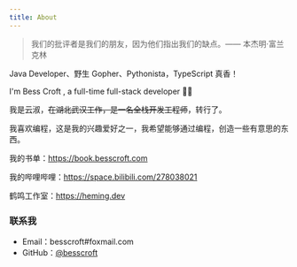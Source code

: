 ```yaml
---
title: About
---
```


> 我们的批评者是我们的朋友，因为他们指出我们的缺点。—— 本杰明·富兰克林

Java Developer、野生 Gopher、Pythonista，TypeScript 真香！

I'm Bess Croft , a full-time full-stack developer 👨‍💻

我是云淑，~~在湖北武汉工作，是一名全栈开发工程师~~，转行了。

我喜欢编程，这是我的兴趣爱好之一，我希望能够通过编程，创造一些有意思的东西。

我的书单：https://book.besscroft.com

我的哔哩哔哩：https://space.bilibili.com/278038021

鹤鸣工作室：https://heming.dev

### 联系我

- Email：besscroft#foxmail.com
- GitHub：[@besscroft](https://github.com/besscroft)

